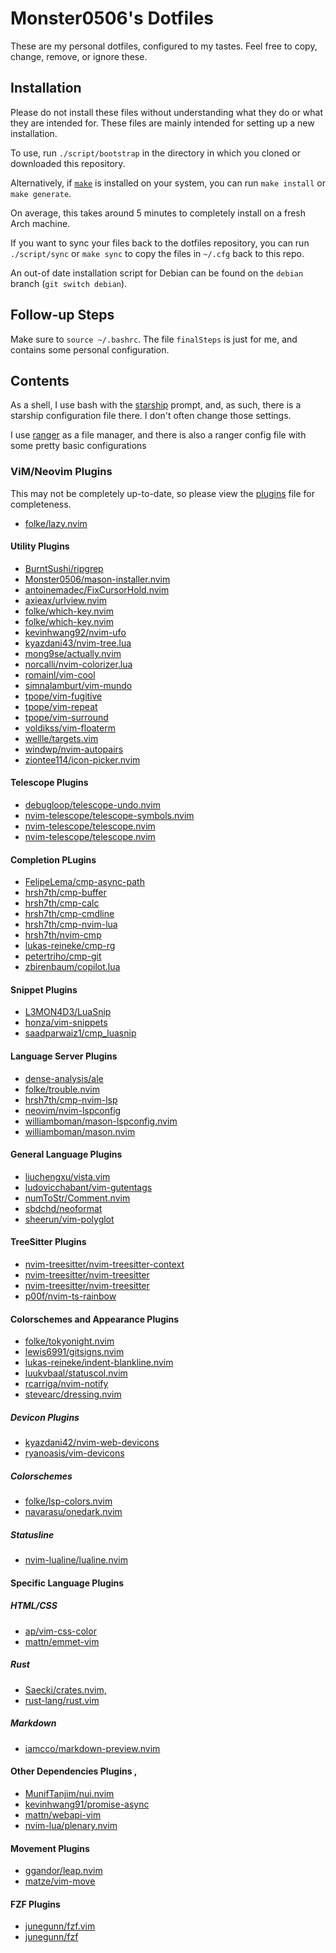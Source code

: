# Monster0506's Dotfiles

These are my personal dotfiles, configured to my tastes.
Feel free to copy, change, remove, or ignore these.

## Installation

Please do not install these files without understanding what they do or
what they are intended for. These files are mainly intended for setting up
a new installation.

To use, run `./script/bootstrap` in the directory in which you cloned
or downloaded this repository.

Alternatively, if [`make`](https://www.gnu.org/software/make/) is installed on
your system, you can run `make install` or `make generate`.

On average, this takes around 5 minutes to completely install on a fresh
Arch machine.

If you want to sync your files back to the dotfiles repository, you can run
`./script/sync` or `make sync` to copy the files in `~/.cfg` back to this repo.

An out-of date installation script for Debian can be found on the `debian` branch (`git switch debian`).

## Follow-up Steps

Make sure to `source ~/.bashrc`.
The file `finalSteps` is just for me, and contains some personal configuration.

## Contents

As a shell, I use bash with the [starship](https://starship.rs) prompt, and,
as such, there is a starship configuration file there. I don't often change
those settings.

I use [ranger](https://ranger.github.io/) as a file manager, and there is also a
ranger config file with some pretty basic configurations

### ViM/Neovim Plugins

This may not be completely up-to-date, so please view the [plugins](src/nvim/lua/utils/lazy.lua)
file for completeness.

- [folke/lazy.nvim](https://github.com/folke/lazy.nvim.git)

#### Utility Plugins 
- [BurntSushi/ripgrep](https://github.com/BurntSushi/ripgrep)
- [Monster0506/mason-installer.nvim](https://github.com/Monster0506/mason-installer.nvim)
- [antoinemadec/FixCursorHold.nvim](https://github.com/antoinemadec/FixCursorHold.nvim)
- [axieax/urlview.nvim](https://github.com/axieax/urlview.nvim)
- [folke/which-key.nvim](https://github.com/folke/which-key.nvim)
- [folke/which-key.nvim](https://github.com/folke/which-key.nvim)
- [kevinhwang92/nvim-ufo](https://github.com/kevinhwang92/nvim-ufo)
- [kyazdani43/nvim-tree.lua](https://github.com/kyazdani43/nvim-tree.lua)
- [mong9se/actually.nvim](https://github.com/mong9se/actually.nvim)
- [norcalli/nvim-colorizer.lua](https://github.com/norcalli/nvim-colorizer.lua)
- [romainl/vim-cool](https://github.com/romainl/vim-cool)
- [simnalamburt/vim-mundo](https://github.com/simnalamburt/vim-mundo)
- [tpope/vim-fugitive](https://github.com/tpope/vim-fugitive)
- [tpope/vim-repeat](https://github.com/tpope/vim-repeat)
- [tpope/vim-surround](https://github.com/tpope/vim-surround)
- [voldikss/vim-floaterm](https://github.com/voldikss/vim-floaterm)
- [wellle/targets.vim](https://github.com/wellle/targets.vim)
- [windwp/nvim-autopairs](https://github.com/windwp/nvim-autopairs)
- [ziontee114/icon-picker.nvim](https://github.com/ziontee114/icon-picker.nvim)

#### Telescope Plugins
- [debugloop/telescope-undo.nvim](https://github.com/debugloop/telescope-undo.nvim)
- [nvim-telescope/telescope-symbols.nvim](https://github.com/nvim-telescope/telescope-symbols.nvim)
- [nvim-telescope/telescope.nvim](https://github.com/nvim-telescope/telescope.nvim)
- [nvim-telescope/telescope.nvim](https://github.com/nvim-telescope/telescope.nvim)

#### Completion PLugins
- [FelipeLema/cmp-async-path](https://github.com/FelipeLema/cmp-async-path)
- [hrsh7th/cmp-buffer](https://github.com/hrsh7th/cmp-buffer)
- [hrsh7th/cmp-calc](https://github.com/hrsh7th/cmp-calc)
- [hrsh7th/cmp-cmdline](https://github.com/hrsh7th/cmp-cmdline)
- [hrsh7th/cmp-nvim-lua](https://github.com/hrsh7th/cmp-nvim-lua)
- [hrsh7th/nvim-cmp](https://github.com/hrsh7th/nvim-cmp)
- [lukas-reineke/cmp-rg](https://github.com/lukas-reineke/cmp-rg)
- [petertriho/cmp-git](https://github.com/petertriho/cmp-git)
- [zbirenbaum/copilot.lua](https://github.com/zbirenbaum/copilot.lua)

#### Snippet Plugins
- [L3MON4D3/LuaSnip](https://github.com/L3MON4D3/LuaSnip)
- [honza/vim-snippets](https://github.com/honza/vim-snippets)
- [saadparwaiz1/cmp_luasnip](https://github.com/saadparwaiz1/cmp_luasnip)

#### Language Server Plugins 
- [dense-analysis/ale](https://github.com/dense-analysis/ale)
- [folke/trouble.nvim](https://github.com/folke/trouble.nvim)
- [hrsh7th/cmp-nvim-lsp](https://github.com/hrsh7th/cmp-nvim-lsp)
- [neovim/nvim-lspconfig](https://github.com/neovim/nvim-lspconfig)
- [williamboman/mason-lspconfig.nvim](https://github.com/williamboman/mason-lspconfig.nvim)
- [williamboman/mason.nvim](https://github.com/williamboman/mason.nvim)

#### General Language Plugins 
- [liuchengxu/vista.vim](https://github.com/liuchengxu/vista.vim)
- [ludovicchabant/vim-gutentags](https://github.com/ludovicchabant/vim-gutentags)
- [numToStr/Comment.nvim](https://github.com/numToStr/Comment.nvim)
- [sbdchd/neoformat](https://github.com/sbdchd/neoformat)
- [sheerun/vim-polyglot](https://github.com/sheerun/vim-polyglot)

#### TreeSitter Plugins 
- [nvim-treesitter/nvim-treesitter-context](https://github.com/nvim-treesitter/nvim-treesitter-context)
- [nvim-treesitter/nvim-treesitter](https://github.com/nvim-treesitter/nvim-treesitter)
- [nvim-treesitter/nvim-treesitter](https://github.com/nvim-treesitter/nvim-treesitter)
- [p00f/nvim-ts-rainbow](https://github.com/p00f/nvim-ts-rainbow)

#### Colorschemes and Appearance Plugins 
- [folke/tokyonight.nvim](https://github.com/folke/tokyonight.nvim)
- [lewis6991/gitsigns.nvim](https://github.com/lewis6991/gitsigns.nvim)
- [lukas-reineke/indent-blankline.nvim](https://github.com/lukas-reineke/indent-blankline.nvim)
- [luukvbaal/statuscol.nvim](https://github.com/luukvbaal/statuscol.nvim)
- [rcarriga/nvim-notify](https://github.com/rcarriga/nvim-notify)
- [stevearc/dressing.nvim](https://github.com/stevearc/dressing.nvim)

##### Devicon Plugins 
- [kyazdani42/nvim-web-devicons](https://github.com/kyazdani42/nvim-web-devicons)
- [ryanoasis/vim-devicons](https://github.com/ryanoasis/vim-devicons)

##### Colorschemes 
- [folke/lsp-colors.nvim](https://github.com/folke/lsp-colors.nvim)
- [navarasu/onedark.nvim](https://github.com/navarasu/onedark.nvim)

##### Statusline 
- [nvim-lualine/lualine.nvim](https://github.com/nvim-lualine/lualine.nvim)

#### Specific Language Plugins 

##### HTML/CSS 
- [ap/vim-css-color](https://github.com/ap/vim-css-color)
- [mattn/emmet-vim](https://github.com/mattn/emmet-vim)

##### Rust 
- [Saecki/crates.nvim,](https://github.com/Saecki/crates.nvim,)
- [rust-lang/rust.vim](https://github.com/rust-lang/rust.vim)

##### Markdown 
- [iamcco/markdown-preview.nvim](https://github.com/iamcco/markdown-preview.nvim)

#### Other Dependencies Plugins ,
- [MunifTanjim/nui.nvim](https://github.com/MunifTanjim/nui.nvim)
- [kevinhwang91/promise-async](https://github.com/kevinhwang91/promise-async)
- [mattn/webapi-vim](https://github.com/mattn/webapi-vim)
- [nvim-lua/plenary.nvim](https://github.com/nvim-lua/plenary.nvim)

#### Movement Plugins 
- [ggandor/leap.nvim](https://github.com/ggandor/leap.nvim)
- [matze/vim-move](https://github.com/matze/vim-move)

#### FZF Plugins 
- [junegunn/fzf.vim](https://github.com/junegunn/fzf.vim)
- [junegunn/fzf](https://github.com/junegunn/fzf)

